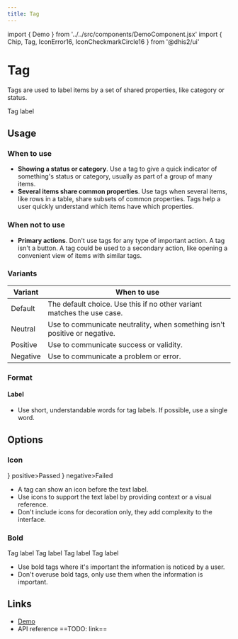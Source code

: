 ```yaml
---
title: Tag
---
```


import { Demo } from '../../src/components/DemoComponent.jsx'
import { Chip, Tag, IconError16, IconCheckmarkCircle16 } from '@dhis2/ui'

# Tag

Tags are used to label items by a set of shared properties, like category or status.

<Demo>
    <Tag>Tag label</Tag>
</Demo>

## Usage

### When to use

-   **Showing a status or category**. Use a tag to give a quick indicator of something's status or category, usually as part of a group of many items.
-   **Several items share common properties**. Use tags when several items, like rows in a table, share subsets of common properties. Tags help a user quickly understand which items have which properties.

### When not to use

-   **Primary actions**. Don't use tags for any type of important action. A tag isn't a button. A tag could be used to a secondary action, like opening a convenient view of items with similar tags.

### Variants

| Variant                      | When to use                                                               |
| ---------------------------- | ------------------------------------------------------------------------- |
| <Tag>Default</Tag>           | The default choice. Use this if no other variant matches the use case.    |
| <Tag neutral>Neutral</Tag>   | Use to communicate neutrality, when something isn't positive or negative. |
| <Tag positive>Positive</Tag> | Use to communicate success or validity.                                   |
| <Tag negative>Negative</Tag> | Use to communicate a problem or error.                                    |

### Format

#### Label

-   Use short, understandable words for tag labels. If possible, use a single word.

## Options

### Icon

<Demo>
    <div className='stacked-examples-horizontal'>
        <Tag icon={<IconCheckmarkCircle16/>} positive>Passed</Tag>
        <Tag icon={<IconError16/>} negative>Failed</Tag>
    </div>
</Demo>

-   A tag can show an icon before the text label.
-   Use icons to support the text label by providing context or a visual reference.
-   Don't include icons for decoration only, they add complexity to the interface.

### Bold

<Demo>
    <div className='stacked-examples-horizontal'>
        <Tag bold>Tag label</Tag>
        <Tag bold neutral>Tag label</Tag>
        <Tag bold positive>Tag label</Tag>
        <Tag bold negative>Tag label</Tag>
    </div>
</Demo>

-   Use bold tags where it's important the information is noticed by a user.
-   Don't overuse bold tags, only use them when the information is important.

## Links

-   [Demo](https://ui.dhis2.nu/demo/?path=/story/data-display-tag--default)
-   API reference ==TODO: link==
